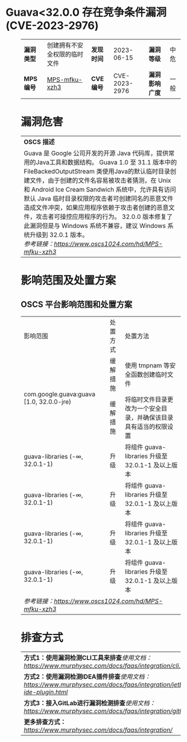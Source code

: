 # Guava<32.0.0 存在竞争条件漏洞 (CVE-2023-2976)
<figure class="wp-block-table">
    <table>
        <tbody>
        <tr>
            <td><strong>漏洞类型</strong></td>
            <td>创建拥有不安全权限的临时文件</td>
            <td><strong>发现时间</strong></td>
            <td>2023-06-15</td>
            <td><strong>漏洞等级</strong></td>
            <td>中危</td>
        </tr>
        <tr>
            <td><strong>MPS编号</strong></td>
            <td><a href="https://www.oscs1024.com/hd/MPS-mfku-xzh3">MPS-mfku-xzh3</a></td>
            <td><strong>CVE编号</strong></td>
            <td>CVE-2023-2976</td>
            <td><strong>漏洞影响广度</strong></td>
            <td>一般</td>
        </tr>
        </tbody>
    </table>
</figure>


<figure class="wp-block-table">
    <h1 class="wp-block-heading">漏洞危害</h1>
    <table>
        <tbody>
        <tr>
            <td><strong>OSCS 描述</strong></td>
        </tr>
        <tr>
            <td>Guava 是 Google 公司开发的开源 Java 代码库，提供常用的Java工具和数据结构。
Guava 1.0 至 31.1 版本中的 FileBackedOutputStream 类使用Java的默认临时目录创建文件，由于创建的文件名容易被攻击者猜测，在 Unix 和 Android Ice Cream Sandwich 系统中，允许具有访问默认 Java 临时目录权限的攻击者可创建同名的恶意文件造成文件冲突，如果应用程序依赖于攻击者创建的恶意文件，攻击者可操控应用程序的行为。
32.0.0 版本修复了此漏洞但是与 Windows 系统不兼容，建议 Windows 系统升级到 32.0.1 版本。<br><em>参考链接：<a
                    href="https://www.oscs1024.com/hd/MPS-mfku-xzh3">https://www.oscs1024.com/hd/MPS-mfku-xzh3</a></em>
            </td>
        </tr>
        </tbody>
    </table>
</figure>


<figure class="wp-block-table alignleft">
    <h1 class="wp-block-heading">影响范围及处置方案</h1>
    <h2 class="wp-block-heading"><strong>OSCS</strong> <strong>平台影响范围和处置方案</strong></h2>
    <table>
        <tbody>
        <tr>
            <td>影响范围</td>
            <td>处置方式</td>
            <td>处置方法</td>
        </tr>
        <tr><td rowspan="2">com.google.guava:guava [1.0, 32.0.0-jre)</td><td>缓解措施</td><td>使用 tmpnam 等安全函数创建临时文件</td></tr><tr><td>缓解措施</td><td>将临时文件目录更改为一个安全目录，并确保该目录具有适当的权限设置</td></tr><tr><td rowspan="1">guava-libraries (-∞, 32.0.1-1)</td><td>升级</td><td>将组件 guava-libraries 升级至 32.0.1-1 及以上版本</td></tr><tr><td rowspan="1">guava-libraries (-∞, 32.0.1-1)</td><td>升级</td><td>将组件 guava-libraries 升级至 32.0.1-1 及以上版本</td></tr><tr><td rowspan="1">guava-libraries (-∞, 32.0.1-1)</td><td>升级</td><td>将组件 guava-libraries 升级至 32.0.1-1 及以上版本</td></tr><tr><td rowspan="1">guava-libraries (-∞, 32.0.1-1)</td><td>升级</td><td>将组件 guava-libraries 升级至 32.0.1-1 及以上版本</td></tr>
        <tr>
            <td colspan="3"><em>参考链接：</em><em><a
                    href="https://www.oscs1024.com/hd/MPS-mfku-xzh3">https://www.oscs1024.com/hd/MPS-mfku-xzh3</a></em></td>
        </tr>
        </tbody>
    </table>
</figure>


<figure class="wp-block-table">
    <h1 class="wp-block-heading">排查方式</h1>
    <table>
        <tbody>
        <tr>
            <td><strong>方式1：使用漏洞检测CLI工具来排查</strong><em>使用文档：<a
                    href="https://www.murphysec.com/docs/faqs/integration/cli.html">https://www.murphysec.com/docs/faqs/integration/cli.html</a></em>
            </td>
        </tr>
        <tr>
            <td><strong>方式2：使用漏洞检测IDEA插件排查</strong><em>使用文档：<a
                    href="https://www.murphysec.com/docs/faqs/integration/jetbrains-ide-plugin.html">https://www.murphysec.com/docs/faqs/integration/jetbrains-ide-plugin.html</a></em>
            </td>
        </tr>
        <tr>
            <td><strong>方式3：接入GitLab进行漏洞检测排查</strong><em>使用文档：<a
                    href="https://www.murphysec.com/docs/faqs/integration/gitlab.html">https://www.murphysec.com/docs/faqs/integration/gitlab.html</a></em>
            </td>
        </tr>
        <tr>
            <td><strong>更多排查方式：</strong><em><a
                    href="https://www.murphysec.com/docs/faqs/integration/">https://www.murphysec.com/docs/faqs/integration/</a></em>
            </td>
        </tr>
        </tbody>
    </table>
</figure>